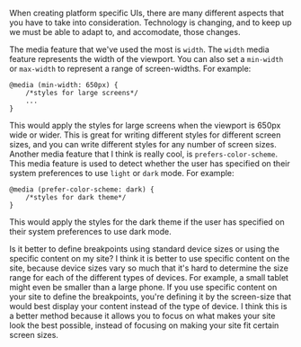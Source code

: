When creating platform specific UIs, there are many different aspects that you have to take into consideration. Technology is changing, and to keep up we must be able to adapt to, and accomodate, those changes.

The media feature that we've used the most is `width`. The `width` media feature represents the width of the viewport. You can also set a `min-width` or `max-width` to represent a range of screen-widths. For example:
```
@media (min-width: 650px) {
    /*styles for large screens*/
    ...
}
```
This would apply the styles for large screens when the viewport is 650px wide or wider. This is great for writing different styles for different screen sizes, and you can write different styles for any number of screen sizes.
Another media feature that I think is really cool, is `prefers-color-scheme`. This media feature is used to detect whether the user has specified on their system preferences to use `light` or `dark` mode. For example:
```
@media (prefer-color-scheme: dark) {
    /*styles for dark theme*/
}
```
This would apply the styles for the dark theme if the user has specified on their system preferences to use dark mode.

Is it better to define breakpoints using standard device sizes or using the specific content on my site? I think it is better to use specific content on the site, because device sizes vary so much that it's hard to determine the size range for each of the different types of devices. For example, a small tablet might even be smaller than a large phone. If you use specific content on your site to define the breakpoints, you're defining it by the screen-size that would best display your content instead of the type of device. I think this is a better method because it allows you to focus on what makes your site look the best possible, instead of focusing on making your site fit certain screen sizes.